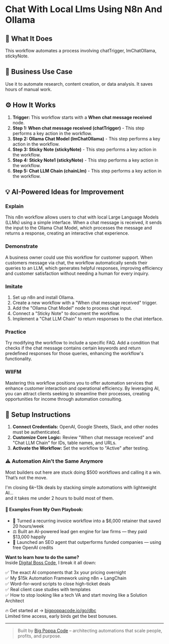 # Chat With Local Llms Using N8n And Ollama

## 🚀 What It Does
This workflow automates a process involving chatTrigger, lmChatOllama, stickyNote.

## 💼 Business Use Case
Use it to automate research, content creation, or data analysis. It saves hours of manual work.

## ⚙️ How It Works
1.  **Trigger:** This workflow starts with a **When chat message received** node.
2. **Step 1: When chat message received (chatTrigger)** - This step performs a key action in the workflow.
3. **Step 2: Ollama Chat Model (lmChatOllama)** - This step performs a key action in the workflow.
4. **Step 3: Sticky Note (stickyNote)** - This step performs a key action in the workflow.
5. **Step 4: Sticky Note1 (stickyNote)** - This step performs a key action in the workflow.
6. **Step 5: Chat LLM Chain (chainLlm)** - This step performs a key action in the workflow.

## 💡 AI-Powered Ideas for Improvement
### Explain
This n8n workflow allows users to chat with local Large Language Models (LLMs) using a simple interface. When a chat message is received, it sends the input to the Ollama Chat Model, which processes the message and returns a response, creating an interactive chat experience.

### Demonstrate
A business owner could use this workflow for customer support. When customers message via chat, the workflow automatically sends their queries to an LLM, which generates helpful responses, improving efficiency and customer satisfaction without needing a human for every inquiry.

### Imitate
1. Set up n8n and install Ollama.
2. Create a new workflow with a "When chat message received" trigger.
3. Add the "Ollama Chat Model" node to process chat input.
4. Connect a "Sticky Note" to document the workflow.
5. Implement a "Chat LLM Chain" to return responses to the chat interface.

### Practice
Try modifying the workflow to include a specific FAQ. Add a condition that checks if the chat message contains certain keywords and return predefined responses for those queries, enhancing the workflow's functionality.

### WIIFM
Mastering this workflow positions you to offer automation services that enhance customer interaction and operational efficiency. By leveraging AI, you can attract clients seeking to streamline their processes, creating opportunities for income through automation consulting.

## 🔧 Setup Instructions
1. **Connect Credentials:** OpenAI, Google Sheets, Slack, and other nodes must be authenticated.
2. **Customize Core Logic:** Review "When chat message received" and "Chat LLM Chain" for IDs, table names, and URLs.
3. **Activate the Workflow:** Set the workflow to "Active" after testing.

### ⚠️ Automation Ain’t the Same Anymore

Most builders out here are stuck doing $500 workflows and calling it a win.  
That’s not the move.  

I'm closing $6k–$13k deals by stacking simple automations with lightweight AI...  
and it takes me under 2 hours to build most of them.

#### 🧠 Examples From My Own Playbook:
- 🔁 Turned a recurring invoice workflow into a $6,000 retainer that saved 20 hours/week  
- ⚖️ Built an AI-powered lead gen engine for law firms — they paid $13,000 happily  
- 🚀 Launched an SEO agent that outperforms funded companies — using free OpenAI credits  

**Want to learn how to do the same?**  
Inside [Digital Boss Code](https://bigpoppacode.io/go/dbc), I break it all down:

✅ The exact AI components that 3x your pricing overnight  
✅ My $15k Automation Framework using n8n + LangChain  
✅ Word-for-word scripts to close high-ticket deals  
✅ Real client case studies with templates  
✅ How to stop looking like a tech VA and start moving like a Solution Architect  

🔥 Get started at → [bigpoppacode.io/go/dbc](https://bigpoppacode.io/go/dbc)  
Limited time access, early birds get the best bonuses.

---
> Built by [Big Poppa Code](https://bigpoppacode.io) – architecting automations that scale people, profits, and purpose.
